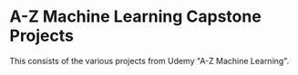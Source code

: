 # A-Z Machine Learning Capstone Projects
This consists of the various projects from Udemy "A-Z Machine Learning".
